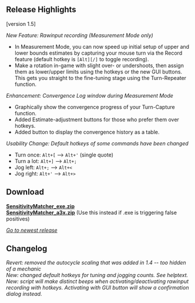 ## Release Highlights

[version 1.5]

_New Feature: Rawinput recording (Measurement Mode only)_

* In Measurement Mode, you can now speed up initial setup of upper and lower bounds estimates by capturing your mouse turn via the Record feature (default hotkey is `[Alt][/]` to toggle recording). 
* Make a rotation in-game with slight over- or undershoots, then assign them as lower/upper limits using the hotkeys or the new GUI buttons. This gets you straight to the fine-tuning stage using the Turn-Repeater function.

_Enhancement: Convergence Log window during Measurement Mode_

* Graphically show the convergence progress of your Turn-Capture function.
* Added Estimate-adjustment buttons for those who prefer them over hotkeys.
* Added button to display the convergence history as a table.

_Usability Change: Default hotkeys of some commands have been changed_
* Turn once: `Alt+[` --> `Alt+'` (single quote)
* Turn a lot: `Alt+]` --> `Alt+;`
* Jog left: `Alt+;` --> `Alt+<`
* Jog right: `Alt+'` --> `Alt+>`

## Download

[**SensitivityMatcher_exe.zip**](https://github.com/KovaaK/SensitivityMatcher/releases/download/1.5/SensitivityMatcher_exe.zip) \
[**SensitivityMatcher_a3x.zip**](https://github.com/KovaaK/SensitivityMatcher/releases/download/1.5/SensitivityMatcher_a3x.zip) (Use this instead if .exe is triggering false positives)

[_Go to newest release_](https://github.com/KovaaK/SensitivityMatcher/releases/latest)

## Changelog
_Revert: removed the autocycle scaling that was added in 1.4 -- too hidden of a mechanic_ \
_New: changed default hotkeys for tuning and jogging counts. See helptext._ \
_New: script will make distinct beeps when activating/deactivating rawinput recording with hotkeys. Activating with GUI button will show a confirmation dialog instead._ 

